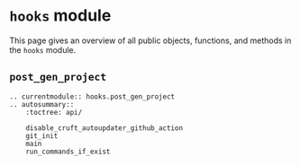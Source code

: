 # `hooks` module

This page gives an overview of all public objects, functions, and methods in the
`hooks` module.

## `post_gen_project`

```{eval-rst}
.. currentmodule:: hooks.post_gen_project
.. autosummary::
    :toctree: api/

    disable_cruft_autoupdater_github_action
    git_init
    main
    run_commands_if_exist

```
